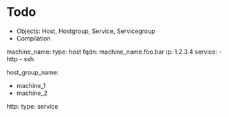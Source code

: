 # Todo

* Objects: Host, Hostgroup, Service, Servicegroup
* Compilation

machine_name:
  type: host
  fqdn: machine_name.foo.bar
  ip: 1.2.3.4
  service:
    - http
    - ssh

host_group_name:
  - machine_1
  - machine_2

http:
  type: service
  

